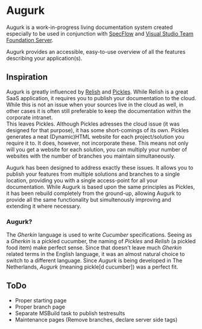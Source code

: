 Augurk
======

Augurk is a work-in-progress living documentation system created especially to be used 
in conjunction with [SpecFlow](http://www.specflow.org) and 
[Visual Studio Team Foundation Server](http://msdn.microsoft.com/en-us/vstudio/ff637362.aspx).

Augurk provides an accessible, easy-to-use overview of all the features describing your application(s).

## Inspiration ##
Augurk is greatly influenced by [Relish](https://www.relishapp.com/)
and [Pickles](http://www.picklesdoc.com/). While Relish is a great SaaS application,
it requires you to publish your documentation to the cloud. While this is not an issue when your sources live in the cloud as well,
in other cases it is often still preferable to keep the documentation within the corporate intranet.<br />
This leaves Pickles. Although Pickles adresses the cloud issue (it was designed for that purpose), it has
some short-comings of its own. Pickles generates a neat (Dynamic)HTML website for each project/solution you
require it to. It does, however, not incorporate these. This means not only will you get a website for each solution,
you can multiply your number of websites with the number of branches you maintain simultaneously.

Augurk has been designed to address exactly these issues. It allows you to publish your
features from multiple solutions and branches to a single location, providing you with a single access-point
for all your documentation. While Augurk is based upon the same principles as Pickles, it has 
been rebuild completely from the ground-up, allowing Augurk to provide all the same functionality but simultenously
improving and extending it where necessary.

### Augurk? ###
The *Gherkin* language is used to write *Cucumber* specifications. 
Seeing as a *Gherkin* is a pickled cucumber, the naming of *Pickles*
and *Relish* (a pickled food item) make perfect sense. Since that doesn't leave much
*Gherkin* related terms in the English language, it was an almost natural choice to switch
to a different language. Since *Augurk* is being developed in The Netherlands, 
*Augurk* (meaning pickle[d cucumber]) was a perfect fit.

## ToDo ##

+ Proper starting page
+ Proper branch page
+ Separate MSBuild task to publish testresults
+ Maintenance pages (Remove branches, declare server side tags)